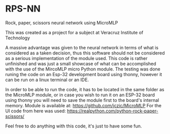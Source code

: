 # RPS-NN
Rock, paper, scissors neural network using MicroMLP

This was created as a project for a subject at Veracruz Institute of Technology

A massive advantage was given to the neural network in terms of what is considered as a taken decision, thus this software should not be considered as a serious implementation of the module used.
This code is rather unfinished and was just a small showcase of what can be accomplished with the use of the MircoMLP micro Python module.
The testing was done runing the code on an Esp-32 development board using thonny, however it can be run on a linux terminal or an IDE.

In order to be able to run the code, it has to be located in the same folder as the MicroMLP module, or in case you wish to run it on an ESP-32 board using thonny you will need to save the module first to the board's internal memory.
Module is available at: https://github.com/jczic/MicroMLP
For the UI code from here was used: https://realpython.com/python-rock-paper-scissors/

Feel free to do anything with this code, it's just to have some fun.
